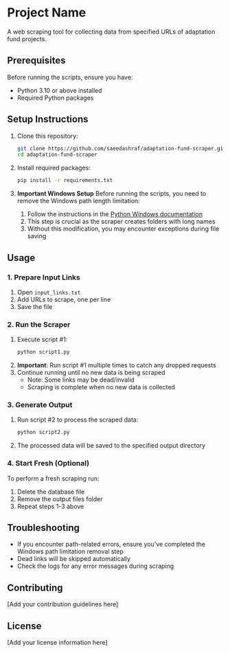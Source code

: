 # Project Name

A web scraping tool for collecting data from specified URLs of adaptation fund projects.

## Prerequisites

Before running the scripts, ensure you have:
- Python 3.10 or above installed
- Required Python packages 

## Setup Instructions

1. Clone this repository:
   ```bash
   git clone https://github.com/saeedashraf/adaptation-fund-scraper.git .
   cd adaptation-fund-scraper
   ```

2. Install required packages:
   ```bash
   pip install -r requirements.txt
   ```

3. **Important Windows Setup**
   Before running the scripts, you need to remove the Windows path length limitation:
   1. Follow the instructions in the [Python Windows documentation](https://docs.python.org/3/using/windows.html#removing-the-max-path-limitation)
   2. This step is crucial as the scraper creates folders with long names
   3. Without this modification, you may encounter exceptions during file saving

## Usage

### 1. Prepare Input Links
1. Open `input_links.txt`
2. Add URLs to scrape, one per line
3. Save the file

### 2. Run the Scraper
1. Execute script #1:
   ```bash
   python script1.py
   ```
2. **Important**: Run script #1 multiple times to catch any dropped requests
3. Continue running until no new data is being scraped
   - Note: Some links may be dead/invalid
   - Scraping is complete when no new data is collected

### 3. Generate Output
1. Run script #2 to process the scraped data:
   ```bash
   python script2.py
   ```
2. The processed data will be saved to the specified output directory

### 4. Start Fresh (Optional)
To perform a fresh scraping run:
1. Delete the database file
2. Remove the output files folder
3. Repeat steps 1-3 above

## Troubleshooting

- If you encounter path-related errors, ensure you've completed the Windows path limitation removal step
- Dead links will be skipped automatically
- Check the logs for any error messages during scraping

## Contributing

[Add your contribution guidelines here]

## License

[Add your license information here]
